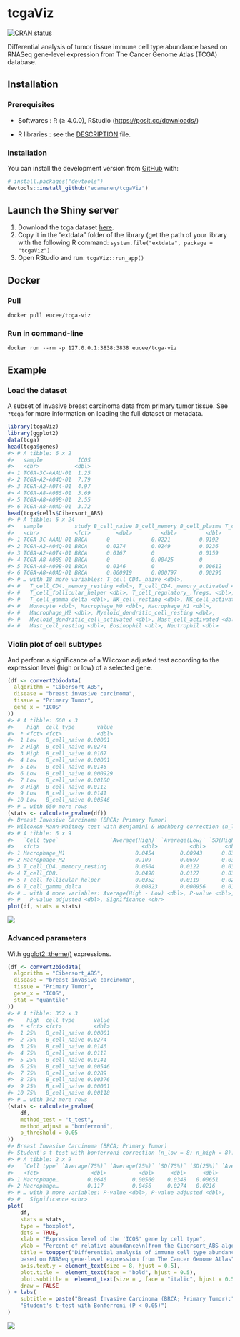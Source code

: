 
<!-- README.md is generated from README.Rmd. Please edit that file -->

# tcgaViz

<!-- badges: start -->

[![CRAN
status](https://www.r-pkg.org/badges/version/tcgaViz)](https://CRAN.R-project.org/package=tcgaViz)
<!-- badges: end -->

Differential analysis of tumor tissue immune cell type abundance based
on RNASeq gene-level expression from The Cancer Genome Atlas (TCGA)
database.

## Installation

### Prerequisites

-   Softwares : R (≥ 4.0.0), RStudio (<https://posit.co/downloads/>)

-   R libraries : see the
    [DESCRIPTION](https://github.com/ecamenen/tcgaViz/blob/develop/DESCRIPTION)
    file.

### Installation

You can install the development version from
[GitHub](https://github.com/) with:

``` r
# install.packages("devtools")
devtools::install_github("ecamenen/tcgaViz")
```

## Launch the Shiny server

1.  Download the tcga dataset
    [here](https://zenodo.org/record/6577211/files/tcga.rda?download=1).
2.  Copy it in the “extdata” folder of the library (get the path of your
    library with the following R command:
    `system.file("extdata", package = "tcgaViz")`.
3.  Open RStudio and run: `tcgaViz::run_app()`

## Docker

### Pull

    docker pull eucee/tcga-viz

### Run in command-line

    docker run --rm -p 127.0.0.1:3838:3838 eucee/tcga-viz

## Example

### Load the dataset

A subset of invasive breast carcinoma data from primary tumor tissue.
See `?tcga` for more information on loading the full dataset or
metadata.

``` r
library(tcgaViz)
library(ggplot2)
data(tcga)
head(tcga$genes)
#> # A tibble: 6 x 2
#>   sample           ICOS
#>   <chr>           <dbl>
#> 1 TCGA-3C-AAAU-01  1.25
#> 2 TCGA-A2-A04Q-01  7.79
#> 3 TCGA-A2-A0T4-01  4.97
#> 4 TCGA-A8-A08S-01  3.69
#> 5 TCGA-A8-A09B-01  2.55
#> 6 TCGA-A8-A0AD-01  3.72
head(tcga$cells$Cibersort_ABS)
#> # A tibble: 6 x 24
#>   sample          study B_cell_naive B_cell_memory B_cell_plasma T_cell_CD8.
#>   <chr>           <fct>        <dbl>         <dbl>         <dbl>       <dbl>
#> 1 TCGA-3C-AAAU-01 BRCA      0             0.0221         0.0192       0.0129
#> 2 TCGA-A2-A04Q-01 BRCA      0.0274        0.0249         0.0236       0.118 
#> 3 TCGA-A2-A0T4-01 BRCA      0.0167        0              0.0159       0.0432
#> 4 TCGA-A8-A08S-01 BRCA      0             0.00425        0            0.0217
#> 5 TCGA-A8-A09B-01 BRCA      0.0146        0              0.00612      0.0256
#> 6 TCGA-A8-A0AD-01 BRCA      0.000919      0.000797       0.00290      0     
#> # … with 18 more variables: T_cell_CD4._naive <dbl>,
#> #   T_cell_CD4._memory_resting <dbl>, T_cell_CD4._memory_activated <dbl>,
#> #   T_cell_follicular_helper <dbl>, T_cell_regulatory_.Tregs. <dbl>,
#> #   T_cell_gamma_delta <dbl>, NK_cell_resting <dbl>, NK_cell_activated <dbl>,
#> #   Monocyte <dbl>, Macrophage_M0 <dbl>, Macrophage_M1 <dbl>,
#> #   Macrophage_M2 <dbl>, Myeloid_dendritic_cell_resting <dbl>,
#> #   Myeloid_dendritic_cell_activated <dbl>, Mast_cell_activated <dbl>,
#> #   Mast_cell_resting <dbl>, Eosinophil <dbl>, Neutrophil <dbl>
```

### Violin plot of cell subtypes

And perform a significance of a Wilcoxon adjusted test according to the
expression level (high or low) of a selected gene.

``` r
(df <- convert2biodata(
  algorithm = "Cibersort_ABS",
  disease = "breast invasive carcinoma",
  tissue = "Primary Tumor",
  gene_x = "ICOS"
))
#> # A tibble: 660 x 3
#>    high  cell_type       value
#>  * <fct> <fct>           <dbl>
#>  1 Low   B_cell_naive 0.00001 
#>  2 High  B_cell_naive 0.0274  
#>  3 High  B_cell_naive 0.0167  
#>  4 Low   B_cell_naive 0.00001 
#>  5 Low   B_cell_naive 0.0146  
#>  6 Low   B_cell_naive 0.000929
#>  7 Low   B_cell_naive 0.00180 
#>  8 High  B_cell_naive 0.0112  
#>  9 Low   B_cell_naive 0.0141  
#> 10 Low   B_cell_naive 0.00546 
#> # … with 650 more rows
(stats <- calculate_pvalue(df))
#> Breast Invasive Carcinoma (BRCA; Primary Tumor)
#> Wilcoxon-Mann-Whitney test with Benjamini & Hochberg correction (n_low = 16; n_high = 14).
#> # A tibble: 6 x 9
#>   `Cell type`                `Average(High)` `Average(Low)` `SD(High)` `SD(Low)`
#>   <fct>                                <dbl>          <dbl>      <dbl>     <dbl>
#> 1 Macrophage_M1                      0.0454        0.00943      0.0328   0.0116 
#> 2 Macrophage_M2                      0.109         0.0697       0.0321   0.0368 
#> 3 T_cell_CD4._memory_resting         0.0504        0.0122       0.0377   0.0124 
#> 4 T_cell_CD8.                        0.0498        0.0127       0.0387   0.00934
#> 5 T_cell_follicular_helper           0.0352        0.0119       0.0259   0.00691
#> 6 T_cell_gamma_delta                 0.00823       0.000956     0.0101   0.00258
#> # … with 4 more variables: Average(High - Low) <dbl>, P-value <dbl>,
#> #   P-value adjusted <dbl>, Significance <chr>
plot(df, stats = stats)
```

![](man/figures/README-plot-1.png)<!-- -->

### Advanced parameters

With
[ggplot2::theme()](https://ggplot2.tidyverse.org/reference/theme.html)
expressions.

``` r
(df <- convert2biodata(
  algorithm = "Cibersort_ABS",
  disease = "breast invasive carcinoma",
  tissue = "Primary Tumor",
  gene_x = "ICOS",
  stat = "quantile"
))
#> # A tibble: 352 x 3
#>    high  cell_type      value
#>  * <fct> <fct>          <dbl>
#>  1 25%   B_cell_naive 0.00001
#>  2 75%   B_cell_naive 0.0274 
#>  3 25%   B_cell_naive 0.0146 
#>  4 75%   B_cell_naive 0.0112 
#>  5 25%   B_cell_naive 0.0141 
#>  6 25%   B_cell_naive 0.00546
#>  7 75%   B_cell_naive 0.0289 
#>  8 75%   B_cell_naive 0.00376
#>  9 25%   B_cell_naive 0.00001
#> 10 75%   B_cell_naive 0.00118
#> # … with 342 more rows
(stats <- calculate_pvalue(
    df,
    method_test = "t_test",
    method_adjust = "bonferroni",
    p_threshold = 0.05
))
#> Breast Invasive Carcinoma (BRCA; Primary Tumor)
#> Student's t-test with bonferroni correction (n_low = 8; n_high = 8).
#> # A tibble: 2 x 9
#>   `Cell type` `Average(75%)` `Average(25%)` `SD(75%)` `SD(25%)` `Average(75% - …
#>   <fct>                <dbl>          <dbl>     <dbl>     <dbl>            <dbl>
#> 1 Macrophage…         0.0646        0.00560    0.0348   0.00651           0.0590
#> 2 Macrophage…         0.117         0.0456     0.0274   0.0216            0.0719
#> # … with 3 more variables: P-value <dbl>, P-value adjusted <dbl>,
#> #   Significance <chr>
plot(
    df,
    stats = stats,
    type = "boxplot",
    dots = TRUE,
    xlab = "Expression level of the 'ICOS' gene by cell type",
    ylab = "Percent of relative abundance\n(from the Cibersort_ABS algorithm)",
    title = toupper("Differential analysis of immune cell type abundance
    based on RNASeq gene-level expression from The Cancer Genome Atlas"),
    axis.text.y = element_text(size = 8, hjust = 0.5),
    plot.title =  element_text(face = "bold", hjust = 0.5),
    plot.subtitle =  element_text(size = , face = "italic", hjust = 0.5),
    draw = FALSE
) + labs(
    subtitle = paste("Breast Invasive Carcinoma (BRCA; Primary Tumor):",
    "Student's t-test with Bonferroni (P < 0.05)")
)
```

![](man/figures/README-advanced-1.png)<!-- -->
